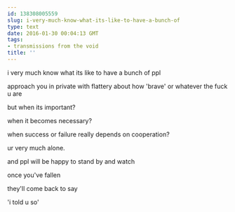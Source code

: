 ```yaml
---
id: 138308005559
slug: i-very-much-know-what-its-like-to-have-a-bunch-of
type: text
date: 2016-01-30 00:04:13 GMT
tags:
- transmissions from the void
title: ''
---
```


i very much know what its like to have a bunch of ppl 

approach you in private with flattery about how 'brave' or whatever the fuck u are

but when its important?

when it becomes necessary?

when success or failure really depends on cooperation?

ur very much alone.

and ppl will be happy to stand by and watch

once you've fallen

they'll come back to say 

'i told u so'